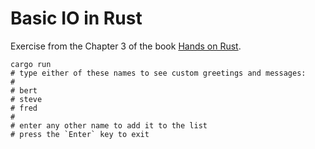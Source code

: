 # Basic IO in Rust
Exercise from the Chapter 3 of the book [Hands on Rust](https://hands-on-rust.com/).

```shell
cargo run
# type either of these names to see custom greetings and messages:
#
# bert
# steve
# fred
#
# enter any other name to add it to the list
# press the `Enter` key to exit 
```